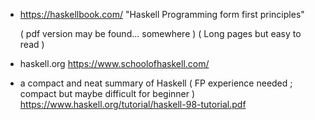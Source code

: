 * 
  https://haskellbook.com/
  "Haskell Programming form first principles"
  
  ( pdf version may be found... somewhere )
  ( Long pages but easy to read ) 
  
* 
  haskell.org
  https://www.schoolofhaskell.com/


* a compact and neat summary of Haskell
  ( FP experience needed ; compact but maybe difficult for beginner )
  https://www.haskell.org/tutorial/haskell-98-tutorial.pdf
